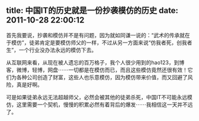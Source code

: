 title: 中国IT的历史就是一份抄袭模仿的历史
date: 2011-10-28 22:00:12
---

首先我要说，抄袭和模仿并不是有问题，因为就如同谦一说的：“武术的传承就在于模仿”，徒弟肯定是要模仿师父的一样，不过从另一方面来说“仿我者死，创我者生”，一个行业没办法永远的模仿下去。

从互联网来看，从现在被人遗忘的百万格子，我个人很少用到的hao123，到博客，微博，轻博，网盘⋯⋯一切都是在模仿而已，而且这些模仿竟然还很有效！它们为各种公司创造了财富，这些人也乐意模仿，因为模仿带来价值，而又回避了风险，真是好啊。

可是如果徒弟永远无法超越师父，必然会被其他的徒弟杀死，中国IT不可能永远模仿，这里需要一个契机，慢慢的积累必然有着背后的爆发⋯⋯我相信这一天并不远了。